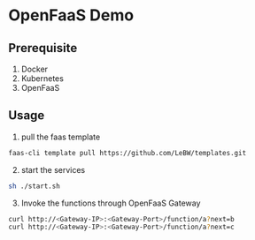 # OpenFaaS Demo

## Prerequisite
1. Docker
2. Kubernetes
3. OpenFaaS

## Usage
1. pull the faas template
```bash
faas-cli template pull https://github.com/LeBW/templates.git
```

2. start the services
```bash
sh ./start.sh
```

3. Invoke the functions through OpenFaaS Gateway
```bash
curl http://<Gateway-IP>:<Gateway-Port>/function/a?next=b
curl http://<Gateway-IP>:<Gateway-Port>/function/a?next=c
```